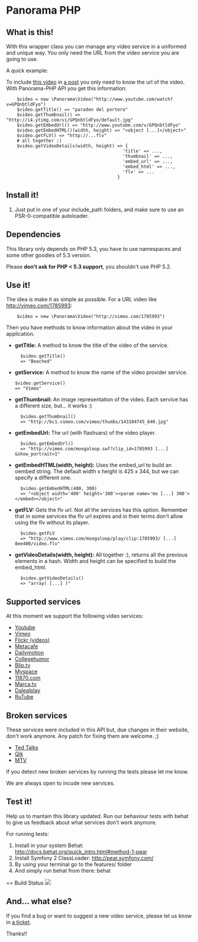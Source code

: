 Panorama PHP
============

What  is this!
--------------

With this wrapper class you can manage any video service in a uniformed and
unique way. You only need the URL from the video service you are going to use.

A quick example:

To include [this video](http://www.youtube.com/watch?v=HziGOzKOb9w&feature=player_embedded) in
[a post](http://www.retrincos.info/video/2011/04/27/2011042717512600207.html) you only need to know the
url of the video. With Panorama-PHP API you get this information:

        $video = new \Panorama\Video("http://www.youtube.com/watch?v=GPQnbtldFyo")
        $video.getTitle() => "paradon del portero"
        $video.getThumbnail() => "http://i4.ytimg.com/vi/GPQnbtldFyo/default.jpg"
        $video.getEmbedUrl() => "http://www.youtube.com/v/GPQnbtldFyo"
        $video.getEmbedHTML()(width, height) => "<object [...]</object>"
        $video.getFLV() => "http://...flv"
        # all together :)
        $video.getVideoDetails(width, height) => {
                                                'title' => ...,
                                                'thumbnail' => ...,
                                                'embed_url' => ...,
                                                'embed_html' => ...,
                                                'flv' => ...
                                              }


Install it!
-----------

1. Just put in one of your include_path folders, and make sure to use an
PSR-0-compatible autoloader.

Dependencies
------------
This library only depends on PHP 5.3, you have to use namespaces and some other goodies of 5.3 version.

Please __don't ask for PHP < 5.3 support__, you shouldn't use PHP 5.2.

Use it!
-------

The idea is make it as simple as possible. For a URL video like <http://vimeo.com/1785993>:

        $video = new \Panorama\Video("http://vimeo.com/1785993")

Then you have methods to know information about the video in your application.

-   __getTitle:__ A method to know the title of the video of the service.
  
          $video.getTitle()
          => "Beached"
          
-   __getService:__ A method to know the name of the video provider service.

        $video.getService()
        => "Vimeo"

-   __getThumbnail:__ An image representation of the video. Each service has a different size, but... it works :)

          $video.getThumbnail()
          => "http://bc1.vimeo.com/vimeo/thumbs/143104745_640.jpg"

-   __getEmbedUrl:__ The url (with flashvars) of the video player.

          $video.getEmbedUrl()
          => "http://vimeo.com/moogaloop.swf?clip_id=1785993 [...] &show_portrait=1"

-   __getEmbedHTML(width, height):__ Uses the embed\_url to build an oembed string. The default width x height is 425 x 344, but we can specify a different one.

          $video.getEmbedHTML(400, 300)
          => "<object width='400' height='300'><param name='mo [...] 300'></embed></object>"

-   __getFLV:__ Gets the flv url. Not all the services has this option. Remember that
in some services the flv url expires and in their terms don't allow using the
flv without its player.

          $video.getFLV
          => "http://www.vimeo.com/moogaloop/play/clip:1785993/ [...] 8ee400/video.flv"

-   __getVideoDetails(width, height):__ All together :), returns all the previous elements
in a hash. Width and height can be specified to build the embed\_html.

          $video.getVideoDetails()
          => "array( [...] )"


Supported services
------------------

At this moment we support the following video services:

-   [Youtube](http://www.youtube.com/)
-   [Vimeo](http://vimeo.com/)
-   [Flickr (videos)](http://flickr.com/)
-   [Metacafe](http://metacafe.com/)
-   [Dailymotion](http://dailymotion.com/)
-   [Collegehumor](http://collegehumor.com/)
-   [Blip.tv](http://blip.tv/)
-   [Myspace](http://vids.myspace.com/)
-   [11870.com](http://11870.com/)
-   [Marca.tv](http://www.marca.tv/)
-   [Dalealplay](http://www.dalealplay.com/)
-   [RuTube](http://www.rutube.ru/)

Broken services
---------------

These services were included in this API but, due changes in their website, don't work
anymore. Any patch for fixing them are welcome. ;)

-   [Ted Talks](http://www.ted.com/talks/)
-   [Qik](http://qik.com/)
-   [MTV](http://www.mtvhive.com/)

If you detect new broken services by running the tests please let me know.

We are always open to incude new services.

Test it!
--------
Help us to mantain this library updated. Run our behaviour tests with behat to
give us feedback about what services don't work anymore.

For running tests:

1. Install in your system Behat: http://docs.behat.org/quick_intro.html#method-1-pear
2. Install Symfony 2 ClassLoader: http://pear.symfony.com/
3. By using your terminal go to the features/ folder
4. And simply run behat from there: behat

== Build Status [<img src="https://secure.travis-ci.org/frandieguez/Panorama-PHP.png"/>](http://travis-ci.org/frandieguez/Panorama-PHP)

And... what else?
-----------------
If you find a bug or want to suggest a new video service, please let us know in [a ticket](http://github.com/frandieguez/panorama-php/issues).

Thanks!!
